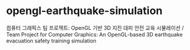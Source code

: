 # opengl-earthquake-simulation
컴퓨터 그래픽스 팀 프로젝트: OpenGL 기반 3D 지진 대피 안전 교육 시뮬레이션 / Team Project for Computer Graphics: An OpenGL-based 3D earthquake evacuation safety training simulation 
